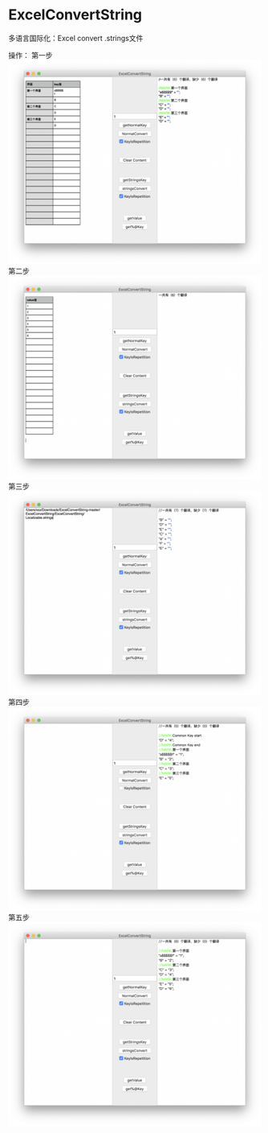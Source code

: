 # ExcelConvertString
多语言国际化：Excel convert .strings文件

操作：
第一步
![image](https://github.com/big-watermelon/ExcelConvertString/blob/master/%E6%93%8D%E4%BD%9C1.png)
第二步
![image](https://github.com/big-watermelon/ExcelConvertString/blob/master/%E6%93%8D%E4%BD%9C2.png)
第三步
![image](https://github.com/big-watermelon/ExcelConvertString/blob/master/%E6%93%8D%E4%BD%9C3.png)
第四步
![image](https://github.com/big-watermelon/ExcelConvertString/blob/master/%E6%93%8D%E4%BD%9C4.png)
第五步
![image](https://github.com/big-watermelon/ExcelConvertString/blob/master/%E6%93%8D%E4%BD%9C5.png)
